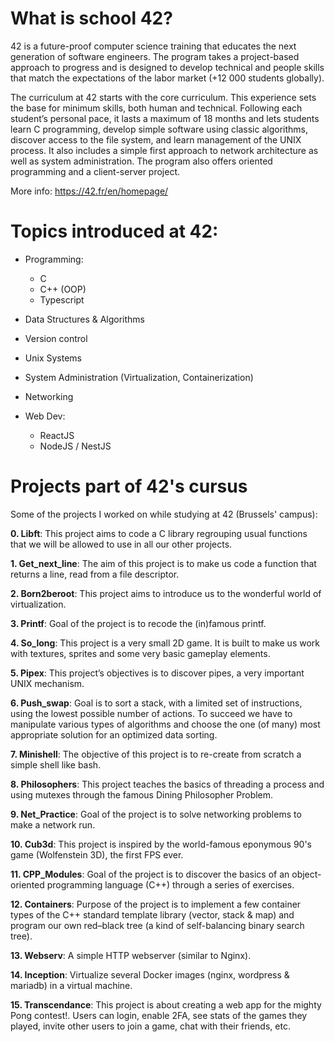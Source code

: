 # What is school 42?

42 is a future-proof computer science training that educates the next generation of software engineers. The program takes a project-based approach to progress and is designed to develop technical and people skills that match the expectations of the labor market (+12 000 students globally).

The curriculum at 42 starts with the core curriculum. This experience sets the base for minimum skills, both human and technical. Following each student’s personal pace, it lasts a maximum of 18 months and lets students learn C programming, develop simple software using classic algorithms, discover access to the file system, and learn management of the UNIX process. It also includes a simple first approach to network architecture as well as system administration. The program also offers oriented programming and a client-server project.

More info: https://42.fr/en/homepage/

# Topics introduced at 42:

- Programming:
	- C
	- C++ (OOP)
	- Typescript

- Data Structures & Algorithms

- Version control

- Unix Systems

- System Administration (Virtualization, Containerization)

- Networking

- Web Dev:
	- ReactJS
	- NodeJS / NestJS
# Projects part of 42's cursus

Some of the projects I worked on while studying at 42 (Brussels' campus):

**0. Libft**: This project aims to code a C library regrouping usual functions that we will be allowed to use in all our other projects.

**1. Get_next_line**: The aim of this project is to make us code a function that returns a line, read from a file descriptor.

**2. Born2beroot**: This project aims to introduce us to the wonderful world of virtualization.

**3. Printf**: Goal of the project is to recode the (in)famous printf.

**4. So_long**: This project is a very small 2D game. It is built to make us work with textures, sprites and some very basic gameplay elements.

**5. Pipex**: This project’s objectives is to discover pipes, a very important UNIX mechanism.

**6. Push_swap**: Goal is to sort a stack, with a limited set of instructions, using the lowest possible number of actions. To succeed we have to manipulate various types of algorithms and choose the one (of many) most appropriate solution for an optimized data sorting.

**7. Minishell**: The objective of this project is to re-create from scratch a simple shell like bash.

**8. Philosophers**: This project teaches the basics of threading a process and using mutexes through the famous Dining Philosopher Problem.

**9. Net_Practice**: Goal of the project is to solve networking problems to make a network run.

**10. Cub3d**: This project is inspired by the world-famous eponymous 90's game (Wolfenstein 3D), the first FPS ever.

**11. CPP_Modules**: Goal of the project is to discover the basics of an object-oriented programming language (C++) through a series of exercises.

**12. Containers**: Purpose of the project is to implement a few container types of the C++ standard template library (vector, stack & map) and program our own red–black tree (a kind of self-balancing binary search tree).

**13. Webserv**: A simple HTTP webserver (similar to Nginx).

**14. Inception**: Virtualize several Docker images (nginx, wordpress & mariadb) in a virtual machine.

**15. Transcendance**: This project is about creating a web app for the mighty Pong contest!. Users can login, enable 2FA, see stats of the games they played, invite other users to join a game, chat with their friends, etc.

